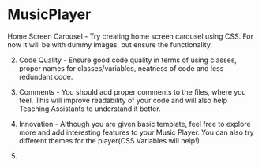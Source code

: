 # MusicPlayer 
Home Screen Carousel  - Try creating home screen carousel using CSS. For now it will be with dummy images, but ensure the functionality. 

2. Code Quality - Ensure good code quality in terms of using classes, proper names for classes/variables, neatness of code and less redundant code.

3. Comments - You should add proper comments to the files, where you feel. This will improve readability of your code and will also help Teaching Assistants to understand it better. 

4. Innovation - Although you are given basic template, feel free to explore more and add interesting features to your Music Player. You can also try different themes for the player(CSS Variables will help!)
5. 
